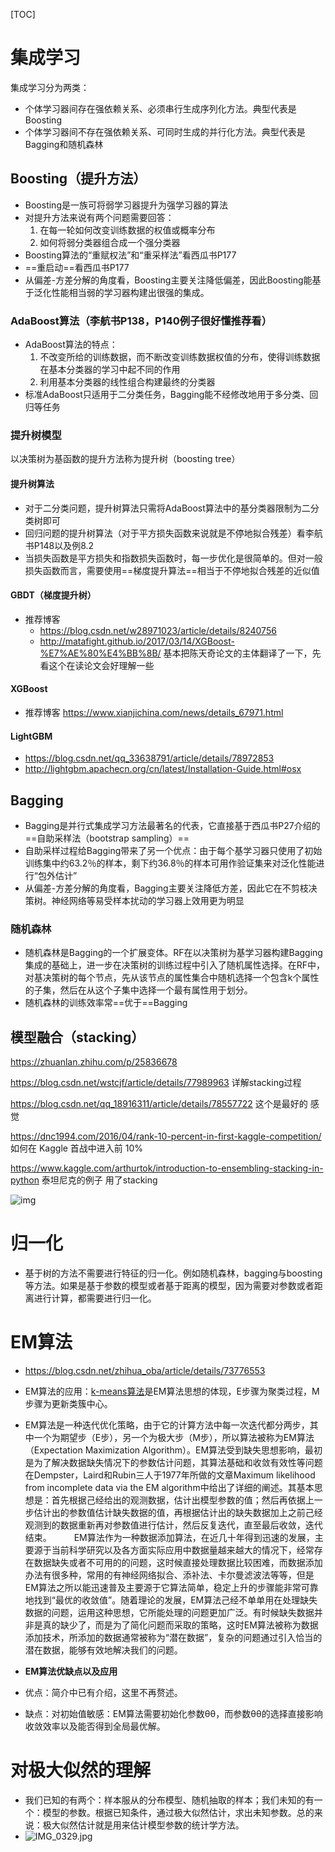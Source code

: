 [TOC]

# 集成学习

集成学习分为两类：

- 个体学习器间存在强依赖关系、必须串行生成序列化方法。典型代表是Boosting
- 个体学习器间不存在强依赖关系、可同时生成的并行化方法。典型代表是Bagging和随机森林

## Boosting（提升方法）

- Boosting是一族可将弱学习器提升为强学习器的算法
- 对提升方法来说有两个问题需要回答：
  1. 在每一轮如何改变训练数据的权值或概率分布
  2. 如何将弱分类器组合成一个强分类器
- Boosting算法的“重赋权法”和“重采样法”看西瓜书P177
- ==重启动==看西瓜书P177
- 从偏差-方差分解的角度看，Boosting主要关注降低偏差，因此Boosting能基于泛化性能相当弱的学习器构建出很强的集成。



### AdaBoost算法（李航书P138，P140例子很好懂推荐看）

- AdaBoost算法的特点：
  1. 不改变所给的训练数据，而不断改变训练数据权值的分布，使得训练数据在基本分类器的学习中起不同的作用
  2. 利用基本分类器的线性组合构建最终的分类器
- 标准AdaBoost只适用于二分类任务，Bagging能不经修改地用于多分类、回归等任务



### 提升树模型

以决策树为基函数的提升方法称为提升树（boosting tree）

#### 提升树算法

- 对于二分类问题，提升树算法只需将AdaBoost算法中的基分类器限制为二分类树即可
- 回归问题的提升树算法（对于平方损失函数来说就是不停地拟合残差）看李航书P148以及例8.2
- 当损失函数是平方损失和指数损失函数时，每一步优化是很简单的。但对一般损失函数而言，需要使用==梯度提升算法==相当于不停地拟合残差的近似值

#### GBDT（梯度提升树）

- 推荐博客 
  - https://blog.csdn.net/w28971023/article/details/8240756
  - http://matafight.github.io/2017/03/14/XGBoost-%E7%AE%80%E4%BB%8B/ 基本把陈天奇论文的主体翻译了一下，先看这个在读论文会好理解一些

#### XGBoost

- 推荐博客 https://www.xianjichina.com/news/details_67971.html

#### LightGBM

- https://blog.csdn.net/qq_33638791/article/details/78972853
- http://lightgbm.apachecn.org/cn/latest/Installation-Guide.html#osx



## Bagging

- Bagging是并行式集成学习方法最著名的代表，它直接基于西瓜书P27介绍的==自助采样法（bootstrap sampling）==
- 自助采样过程给Bagging带来了另一个优点：由于每个基学习器只使用了初始训练集中约63.2％的样本，剩下约36.8％的样本可用作验证集来对泛化性能进行“包外估计”
- 从偏差-方差分解的角度看，Bagging主要关注降低方差，因此它在不剪枝决策树。神经网络等易受样本扰动的学习器上效用更为明显



### 随机森林

- 随机森林是Bagging的一个扩展变体。RF在以决策树为基学习器构建Bagging集成的基础上，进一步在决策树的训练过程中引入了随机属性选择。在RF中，对基决策树的每个节点，先从该节点的属性集合中随机选择一个包含k个属性的子集，然后在从这个子集中选择一个最有属性用于划分。
- 随机森林的训练效率常==优于==Bagging





## 模型融合（stacking）

https://zhuanlan.zhihu.com/p/25836678

https://blog.csdn.net/wstcjf/article/details/77989963 详解stacking过程

https://blog.csdn.net/qq_18916311/article/details/78557722 这个是最好的 感觉

https://dnc1994.com/2016/04/rank-10-percent-in-first-kaggle-competition/ 如何在 Kaggle 首战中进入前 10%

https://www.kaggle.com/arthurtok/introduction-to-ensembling-stacking-in-python 泰坦尼克的例子 用了stacking

![img](https://img-blog.csdn.net/20171117094740886?watermark/2/text/aHR0cDovL2Jsb2cuY3Nkbi5uZXQvcXFfMTg5MTYzMTE=/font/5a6L5L2T/fontsize/400/fill/I0JBQkFCMA==/dissolve/70/gravity/Center)





# 归一化

- 基于树的方法不需要进行特征的归一化。例如随机森林，bagging与boosting等方法。如果是基于参数的模型或者基于距离的模型，因为需要对参数或者距离进行计算，都需要进行归一化。



# EM算法

- https://blog.csdn.net/zhihua_oba/article/details/73776553

- EM算法的应用：[k-means算法](https://blog.csdn.net/zhihua_oba/article/details/73832614)是EM算法思想的体现，E步骤为聚类过程，M步骤为更新类簇中心。

- EM算法是一种迭代优化策略，由于它的计算方法中每一次迭代都分两步，其中一个为期望步（E步），另一个为极大步（M步），所以算法被称为EM算法（Expectation Maximization Algorithm）。EM算法受到缺失思想影响，最初是为了解决数据缺失情况下的参数估计问题，其算法基础和收敛有效性等问题在Dempster，Laird和Rubin三人于1977年所做的文章Maximum likelihood from incomplete data via the EM algorithm中给出了详细的阐述。其基本思想是：首先根据己经给出的观测数据，估计出模型参数的值；然后再依据上一步估计出的参数值估计缺失数据的值，再根据估计出的缺失数据加上之前己经观测到的数据重新再对参数值进行估计，然后反复迭代，直至最后收敛，迭代结束。    EM算法作为一种数据添加算法，在近几十年得到迅速的发展，主要源于当前科学研究以及各方面实际应用中数据量越来越大的情况下，经常存在数据缺失或者不可用的的问题，这时候直接处理数据比较困难，而数据添加办法有很多种，常用的有神经网络拟合、添补法、卡尔曼滤波法等等，但是EM算法之所以能迅速普及主要源于它算法简单，稳定上升的步骤能非常可靠地找到“最优的收敛值”。随着理论的发展，EM算法己经不单单用在处理缺失数据的问题，运用这种思想，它所能处理的问题更加广泛。有时候缺失数据并非是真的缺少了，而是为了简化问题而采取的策略，这时EM算法被称为数据添加技术，所添加的数据通常被称为“潜在数据”，复杂的问题通过引入恰当的潜在数据，能够有效地解决我们的问题。
-  **EM算法优缺点以及应用**    
  - 优点：简介中已有介绍，这里不再赘述。    
  - 缺点：对初始值敏感：EM算法需要初始化参数θθ，而参数θθ的选择直接影响收敛效率以及能否得到全局最优解。 

# 对极大似然的理解

- 我们已知的有两个：样本服从的分布模型、随机抽取的样本；我们未知的有一个：模型的参数。根据已知条件，通过极大似然估计，求出未知参数。总的来说：极大似然估计就是用来估计模型参数的统计学方法。 
- ![IMG_0329.jpg](https://i.loli.net/2018/08/05/5b664e3ceb349.jpg) 


